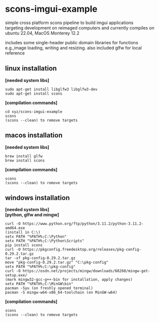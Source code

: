 # scons-imgui-example

simple cross platform scons pipeline to build imgui applications<br>
targeting development on reimaged computers and currently compiles on ubuntu 22.04, MacOS Monterey 12.2<br>

includes some single-header public domain libraries for functions e.g.,image loading, writing and resizing. also included glfw for local reference

## linux installation <br>

**[needed system libs]**<br>
```
sudo apt-get install libglfw3 libglfw3-dev
sudo apt-get install scons
```
**[compilation commands]**<br>
```
cd xyz/scons-imgui-example
scons
(scons --clean) to remove targets
```

## macos installation <br>

**[needed system libs]**<br>
```
brew install glfw
brew install scons
```
**[compilation commands]**<br>
```
scons
(scons --clean) to remove targets
```

## windows installation <br>

**[needed system libs]**<br>
**[python, glfw and mingw]**<br>
```
curl -O https://www.python.org/ftp/python/3.11.2/python-3.11.2-amd64.exe
(install in C:\)
setx PATH "%PATH%;C:\Python"
setx PATH "%PATH%;C:\Python\Scripts"
pip install scons
curl -O https://pkgconfig.freedesktop.org/releases/pkg-config-0.29.2.tar.gz
tar -xf pkg-config-0.29.2.tar.gz
move "pkg-config-0.29.2.tar.gz" "C:\pkg-config"
setx PATH "%PATH%;C:\pkg-config"
curl -O https://osdn.net/projects/mingw/downloads/68260/mingw-get-setup.exe/
(mark mingw32-gcc-g++-bin for installation, apply changes)
setx PATH "%PATH%;C:\MinGW\bin"
pacman -Syu (on freshly opened terminal)
pacman -S mingw-w64-x86_64-toolchain (on MinGW-w64)
```
**[compilation commands]**<br>
```
scons
(scons --clean) to remove targets
```